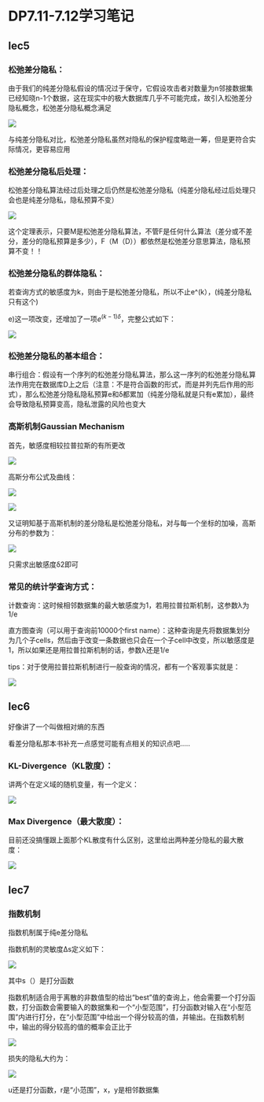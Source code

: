 # DP7.11-7.12学习笔记

## lec5

### 松弛差分隐私：

由于我们的纯差分隐私假设的情况过于保守，它假设攻击者对数量为n邻接数据集已经知晓n-1个数据，这在现实中的极大数据库几乎不可能完成，故引入松弛差分隐私概念，松弛差分隐私概念满足

![](https://ccd123.oss-cn-guangzhou.aliyuncs.com/img/20220717085328.png)

与纯差分隐私对比，松弛差分隐私虽然对隐私的保护程度略逊一筹，但是更符合实际情况，更容易应用

### 松弛差分隐私后处理：

松弛差分隐私算法经过后处理之后仍然是松弛差分隐私（纯差分隐私经过后处理只会也是纯差分隐私，隐私预算不变）

![](https://ccd123.oss-cn-guangzhou.aliyuncs.com/img/20220713211322.png)

这个定理表示，只要M是松弛差分隐私算法，不管F是任何什么算法（差分或不差分，差分的隐私预算是多少），F（M（D））都依然是松弛差分意思算法，隐私预算不变！！

### 松弛差分隐私的群体隐私：

若查询方式的敏感度为k，则由于是松弛差分隐私，所以不止e^(k），(纯差分隐私只有这个)

e)这一项改变，还增加了一项$e^{(k-1) \delta}$，完整公式如下：

![](https://ccd123.oss-cn-guangzhou.aliyuncs.com/img/20220717085442.png)

### 松弛差分隐私的基本组合：

串行组合：假设有一个序列的松弛差分隐私算法，那么这一序列的松弛差分隐私算法作用完在数据库D上之后（注意：不是符合函数的形式，而是并列先后作用的形式），那么松弛差分隐私隐私预算e和δ都累加（纯差分隐私就是只有e累加），最终会导致隐私预算变高，隐私泄露的风险也变大

### 高斯机制Gaussian Mechanism

首先，敏感度相较拉普拉斯的有所更改

![](https://ccd123.oss-cn-guangzhou.aliyuncs.com/img/20220717085536.png)



高斯分布公式及曲线：

![](https://ccd123.oss-cn-guangzhou.aliyuncs.com/img/20220717085601.png)

![](https://ccd123.oss-cn-guangzhou.aliyuncs.com/img/20220713212824.png)

又证明知基于高斯机制的差分隐私是松弛差分隐私，对与每一个坐标的加噪，高斯分布的参数为：

![](https://ccd123.oss-cn-guangzhou.aliyuncs.com/img/20220717085636.png)

只需求出敏感度δ2即可

### 常见的统计学查询方式：

计数查询：这时候相邻数据集的最大敏感度为1，若用拉普拉斯机制，这参数λ为1/e

直方图查询（可以用于查询前10000个first name）：这种查询是先将数据集划分为几个子cells，然后由于改变一条数据也只会在一个子cell中改变，所以敏感度是1，所以如果还是用拉普拉斯机制的话，参数λ还是1/e

tips：对于使用拉普拉斯机制进行一般查询的情况，都有一个客观事实就是：

![](https://ccd123.oss-cn-guangzhou.aliyuncs.com/img/20220713213857.png)



## lec6

好像讲了一个叫做相对熵的东西

看差分隐私那本书补充一点感觉可能有点相关的知识点吧.....

### KL-Divergence（KL散度）：

讲两个在定义域的随机变量，有一个定义：

![](https://ccd123.oss-cn-guangzhou.aliyuncs.com/img/20220713220434.png)

### Max Divergence（最大散度）：

目前还没搞懂跟上面那个KL散度有什么区别，这里给出两种差分隐私的最大散度：

![](https://ccd123.oss-cn-guangzhou.aliyuncs.com/img/20220713220604.png)



## lec7

### 指数机制

指数机制属于纯e差分隐私

指数机制的灵敏度Δs定义如下：

![](https://ccd123.oss-cn-guangzhou.aliyuncs.com/img/20220717085737.png)

其中s（）是打分函数

指数机制适合用于离散的非数值型的给出“best”值的查询上，他会需要一个打分函数，打分函数会需要输入的数据集和一个“小型范围”，打分函数对输入在“小型范围”内进行打分，在“小型范围”中给出一个得分较高的值，并输出。在指数机制中，输出的得分较高的值的概率会正比于

![](https://ccd123.oss-cn-guangzhou.aliyuncs.com/img/20220717085809.png)

损失的隐私大约为：

![](https://ccd123.oss-cn-guangzhou.aliyuncs.com/img/20220717090201.png)

u还是打分函数，r是“小范围”，x，y是相邻数据集

